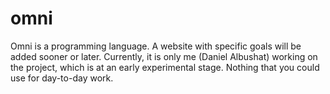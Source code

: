 omni
====

Omni is a programming language.
A website with specific goals will be added sooner or later. Currently, it is only me (Daniel Albushat) working on the project, which is at an early experimental stage.
Nothing that you could use for day-to-day work.
